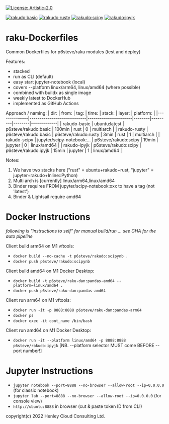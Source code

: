 [![License: Artistic-2.0](https://img.shields.io/badge/License-Artistic%202.0-0298c3.svg)](https://opensource.org/licenses/Artistic-2.0)

[![rakudo:basic](https://github.com/p6steve/raku-Dockerfiles/actions/workflows/basic-ma-weekly.yaml/badge.svg)](https://github.com/p6steve/raku-Dockerfiles/actions/workflows/basic-ma-weekly.yaml)
[![rakudo:rusty](https://github.com/p6steve/raku-Dockerfiles/actions/workflows/rusty-ma-weekly.yaml/badge.svg)](https://github.com/p6steve/raku-Dockerfiles/actions/workflows/rusty-ma-weekly.yaml)
[![rakudo:scipy](https://github.com/p6steve/raku-Dockerfiles/actions/workflows/scipy-weekly.yaml/badge.svg)](https://github.com/p6steve/raku-Dockerfiles/actions/workflows/scipy-weekly.yaml)
[![rakudo:ipyjk](https://github.com/p6steve/raku-Dockerfiles/actions/workflows/ipyjk-weekly.yaml/badge.svg)](https://github.com/p6steve/raku-Dockerfiles/actions/workflows/ipyjk-weekly.yaml)

# raku-Dockerfiles
Common Dockerfiles for p6steve/raku modules (test and deploy)

Features:
* stacked
* run as CLI (default)
* easy start jupyter-notebook (local)
* covers --platform linux/arm64, linux/amd64 (where possible)
* combined with buildx as single image
* weekly latest to DockerHub
* implemented as GitHub Actions

Approach / naming:
| dir:         | from:                      | tag:                 | time:  | stack:  | layer: | platform:   |
|--------------|----------------------------|----------------------|--------|---------|--------|-------------|
| rakudo-basic | ubuntu:latest              | p6steve/rakudo:basic | 100min | rust    |    0   |  multiarch  |
| rakudo-rusty | p6steve/rakudo:basic       | p6steve/rakudo:rusty |   3min | rust    |    1   |  multiarch  |
| rakudo-scipy | jupyter/scipy-notebook:... | p6steve/rakudo:scipy |  19min | jupyter |    0   | linux/amd64 |
| rakudo-ipyjk | p6steve/rakudo:scipy       | p6steve/rakudo:ipyjk |  15min | jupyter |    1   | linux/amd64 |

Notes:
1. We have two stacks here ("rust" = ubuntu+rakudo+rust, "jupyter" = jupyter+rakudo+Inline::Python)
2. Multi arch is [currently] linux/arm64,linux/amd64
3. Binder requires FROM jupyter/scipy-notebook:xxx to have a tag (not 'latest')
4. Binder & Lightsail require amd64

# Docker Instructions

_following is "instructions to self" for manual build/run ... see GHA for the auto pipeline_

Client build arm64 on M1 vftools:

* ```docker build --no-cache -t p6steve/rakudo:scipynb .```
* ```docker push p6steve/rakudo:scipynb```

Client build amd64 on M1 Docker Desktop:

* ```docker build -t p6steve/raku-dan:pandas-amd64 --platform=linux/amd64 .```
* ```docker push p6steve/raku-dan:pandas-amd64```

Client run arm64 on M1 vftools:

* ```docker run -it -p 8888:8888 p6steve/raku-dan:pandas-arm64```
* ```docker ps```
* ```docker exec -it cont_name /bin/bash```

Client run amd64 on M1 Docker Desktop:

* ```docker run -it --platform linux/amd64 -p 8888:8888 p6steve/rakudo:ipyjk```
[NB. --platform selector MUST come BEFORE --port number!]

# Jupyter Instructions

* ```jupyter notebook --port=8888 --no-browser --allow-root --ip=0.0.0.0``` (for classic notebook)
* ```jupyter lab --port=8888 --no-browser --allow-root --ip=0.0.0.0``` (for console view)
* ```http://ubuntu:8888``` in browser (cut & paste token ID from CLI)

copyright(c) 2022 Henley Cloud Consulting Ltd.

